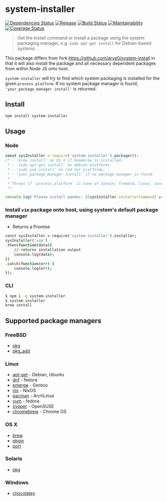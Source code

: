 system-installer
=======

[![Dependencies Status](http://img.shields.io/david/techno-express/system-install.svg)](https://david-dm.org/techno-express/system-install) [ ![Release](http://img.shields.io/npm/v/system-installer.svg)](https://www.npmjs.org/package/system-installer) [![Build Status](https://travis-ci.org/techno-express/system-install.svg?branch=installer)](https://travis-ci.org/techno-express/system-install) [![Maintainability](https://api.codeclimate.com/v1/badges/54f89d3ae887724ceb93/maintainability)](https://codeclimate.com/github/techno-express/system-install/maintainability) [![Coverage Status](https://coveralls.io/repos/github/techno-express/system-install/badge.svg?branch=installer)](https://coveralls.io/github/techno-express/system-install?branch=installer)

> Get the install command or install a package using the system packaging manager, e.g. `sudo apt-get install` for Debian-based systems.

This package differs from fork https://github.com/arve0/system-install in that it will also install the package and all necessary dependent packages from within Node JS onto host.

`system-installer` will try to find which system packaging is installed for the given `process.platform`. If no system package manager is found, `'your_package_manager install'` is returned.

## Install

```sh
npm install system-installer
```

## Usage

### Node

```js
const sysInstaller = require('system-installer').packager();
/* - 'brew install' on OS X if homebrew is installed.
 * - 'sudo apt-get install' on debian platforms.
 * - 'sudo yum install' on red hat platforms.
 * - 'your_package_manager install' if no package manager is found.
 *
 * Throws if `process.platform` is none of darwin, freebsd, linux, sunos or win32.
 */

console.log(`Please install pandoc: ${sysInstaller.installerCommand} pandoc`);
```

### Install `vim` package onto host, using system's default package manager

* Returns a Promise

```sh
const sysInstaller = require('system-installer').installer;
sysInstaller('vim')
.then(function(data){
    // returns installation output
    console.log(data);
})
.catch(function(err) {
    console.log(err);
});
```

### CLI

```sh
$ npm i -g system-installer
$ system-installer
brew install
```

## Supported package managers

### FreeBSD
- [pkg]
- [pkg_add]

### Linux
- [apt-get] - Debian, Ubuntu
- [dnf] - fedora
- [emerge] - Gentoo
- [nix] - NixOS
- [pacman] - ArchLinux
- [yum] - fedora
- [zypper] - OpenSUSE
- [chromebrew] - Chrome OS

### OS X
- [brew]
- [pkgin]
- [port]

### Solaris
- [pkg](https://docs.oracle.com/cd/E23824_01/html/E21802/gihhp.html)

### Windows
- [chocolatey]

[apt-get]: https://help.ubuntu.com/community/AptGet/Howto
[brew]: http://brew.sh
[pacman]: https://wiki.archlinux.org/index.php/pacman
[yum]: https://fedoraproject.org/wiki/Yum
[dnf]: https://fedoraproject.org/wiki/Dnf
[nix]: https://nixos.org/nix/
[zypper]: https://en.opensuse.org/Portal:Zypper
[emerge]: https://wiki.gentoo.org/wiki/Portage
[port]: https://guide.macports.org/#using.port
[pkgin]: https://github.com/cmacrae/saveosx
[pkg]: https://www.freebsd.org/doc/handbook/pkgng-intro.html
[pkg_add]: https://www.freebsd.org/cgi/man.cgi?query=pkg_add&manpath=FreeBSD+7.2-RELEASE
[chocolatey]: https://chocolatey.org
[chromebrew]: https://github.com/skycocker/chromebrew
